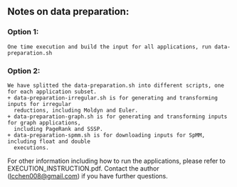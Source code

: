 ## Notes on data preparation:

### Option 1: 
    One time execution and build the input for all applications, run data-preparation.sh 

### Option 2: 
    We have splitted the data-preparation.sh into different scripts, one for each application subset.
    + data-preparation-irregular.sh is for generating and transforming inputs for irregular
      reductions, including Moldyn and Euler.
    + data-preparation-graph.sh is for generating and transforming inputs for graph applications,
      including PageRank and SSSP.
    + data-preparation-spmm.sh is for downloading inputs for SpMM, including float and double
      executions.

   For other information including how to run the applications, please refer to EXECUTION_INSTRUCTION.pdf.
   Contact the author (lcchen008@gmail.com) if you have further questions.
